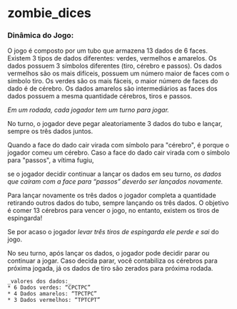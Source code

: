 # zombie_dices



### Dinâmica do Jogo: 

 O jogo é composto por um tubo que armazena 13 dados de 6 faces. Existem 3 tipos de dados diferentes: verdes, vermelhos e amarelos. Os dados possuem 3 símbolos diferentes (tiro, cérebro e passos). Os dados vermelhos são os mais difíceis, possuem um número maior de faces com o símbolo tiro. Os verdes são os mais fáceis, o maior número de faces do dado é de cérebro. Os dados amarelos são intermediários as faces dos dados possuem a mesma quantidade cérebros, tiros e passos. 



_Em um rodada, cada jogador tem um turno para jogar._

No turno, o jogador deve pegar aleatoriamente 3 dados do tubo e lançar, sempre os três dados juntos.

Quando a face do dado cair virada com símbolo para "cérebro", é porque o jogador comeu um cérebro.
 Caso a face do dado cair virada com o símbolo para "passos", a vítima fugiu, 
 
 se o jogador decidir continuar a lançar os dados em seu turno, _os dados que caíram com a face para “passos” deverão ser lançados novamente._

  Para lançar novamente os três dados o jogador completa a quantidade retirando outros dados do tubo, sempre lançando os três dados.
   O objetivo é comer 13 cérebros para vencer o jogo, no entanto, existem os tiros de espingarda!
  
  
   Se por acaso o jogador _levar três tiros de espingarda ele perde e sai_ do jogo. 


No seu turno, após lançar os dados, o jogador pode decidir parar ou continuar a jogar. Caso decida parar, você contabiliza os cérebros para próxima jogada, já os dados de tiro são zerados para próxima rodada.

    _valores dos dados:_
    * 6 Dados verdes: “CPCTPC” 
    * 4 Dados amarelos: “TPCTPC”
    * 3 Dados vermelhos: “TPTCPT”